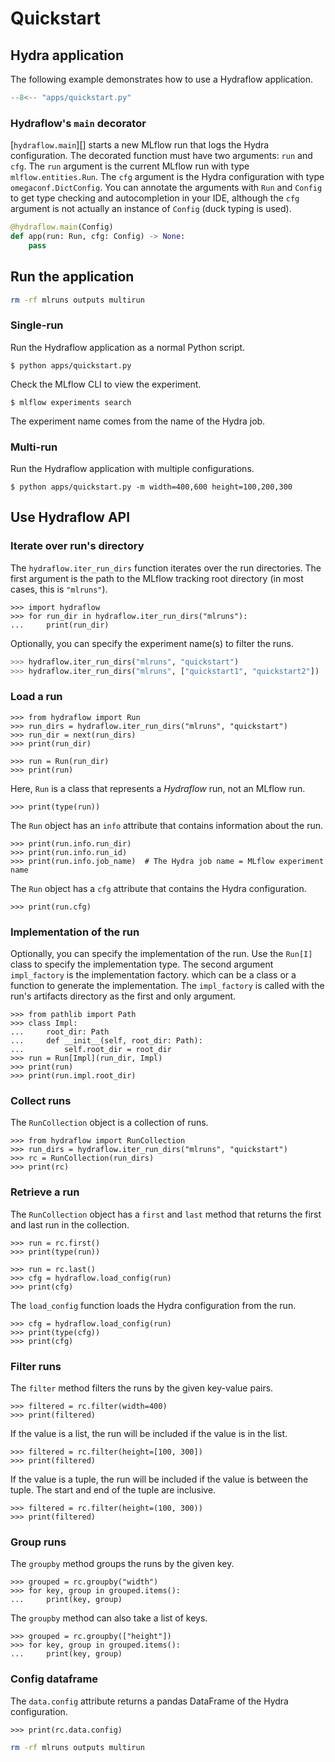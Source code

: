 # Quickstart

## Hydra application

The following example demonstrates how to use a Hydraflow application.

```python title="apps/quickstart.py" linenums="1"
--8<-- "apps/quickstart.py"
```

### Hydraflow's `main` decorator

[`hydraflow.main`][] starts a new MLflow run that logs the Hydra configuration.
The decorated function must have two arguments: `run` and `cfg`.
The `run` argument is the current MLflow run with type `mlflow.entities.Run`.
The `cfg` argument is the Hydra configuration with type `omegaconf.DictConfig`.
You can annotate the arguments with `Run` and `Config` to get type checking and
autocompletion in your IDE, although the `cfg` argument is not actually an
instance of `Config` (duck typing is used).

```python
@hydraflow.main(Config)
def app(run: Run, cfg: Config) -> None:
    pass
```

## Run the application

```bash exec="on"
rm -rf mlruns outputs multirun
```

### Single-run

Run the Hydraflow application as a normal Python script.

```console exec="1" source="console"
$ python apps/quickstart.py
```

Check the MLflow CLI to view the experiment.

```console exec="1" source="console"
$ mlflow experiments search
```

The experiment name comes from the name of the Hydra job.

### Multi-run

Run the Hydraflow application with multiple configurations.

```console exec="1" source="console"
$ python apps/quickstart.py -m width=400,600 height=100,200,300
```

## Use Hydraflow API

### Iterate over run's directory

The `hydraflow.iter_run_dirs` function iterates over the run directories.
The first argument is the path to the MLflow tracking root directory
(in most cases, this is `"mlruns"`).

```pycon exec="1" source="console" session="quickstart"
>>> import hydraflow
>>> for run_dir in hydraflow.iter_run_dirs("mlruns"):
...     print(run_dir)
```

Optionally, you can specify the experiment name(s) to filter the runs.

```python
>>> hydraflow.iter_run_dirs("mlruns", "quickstart")
>>> hydraflow.iter_run_dirs("mlruns", ["quickstart1", "quickstart2"])
```

### Load a run


```pycon exec="1" source="console" session="quickstart"
>>> from hydraflow import Run
>>> run_dirs = hydraflow.iter_run_dirs("mlruns", "quickstart")
>>> run_dir = next(run_dirs)
>>> print(run_dir)
```

```pycon exec="1" source="console" session="quickstart"
>>> run = Run(run_dir)
>>> print(run)
```

Here, `Run` is a class that represents a *Hydraflow* run,
not an MLflow run.

```pycon exec="1" source="console" session="quickstart"
>>> print(type(run))
```

The `Run` object has an `info` attribute that contains information about the run.

```pycon exec="1" source="console" session="quickstart"
>>> print(run.info.run_dir)
>>> print(run.info.run_id)
>>> print(run.info.job_name)  # The Hydra job name = MLflow experiment name
```

The `Run` object has a `cfg` attribute that contains the Hydra configuration.

```pycon exec="1" source="console" session="quickstart"
>>> print(run.cfg)
```

### Implementation of the run

Optionally, you can specify the implementation of the run.
Use the `Run[I]` class to specify the implementation type.
The second argument `impl_factory` is the implementation factory.
which can be a class or a function to generate the implementation.
The `impl_factory` is called with the run's artifacts directory
as the first and only argument.

```pycon exec="1" source="console" session="quickstart"
>>> from pathlib import Path
>>> class Impl:
...     root_dir: Path
...     def __init__(self, root_dir: Path):
...         self.root_dir = root_dir
>>> run = Run[Impl](run_dir, Impl)
>>> print(run)
>>> print(run.impl.root_dir)
```




### Collect runs

The `RunCollection` object is a collection of runs.

```pycon exec="1" source="console" session="quickstart"
>>> from hydraflow import RunCollection
>>> run_dirs = hydraflow.iter_run_dirs("mlruns", "quickstart")
>>> rc = RunCollection(run_dirs)
>>> print(rc)
```

### Retrieve a run

The `RunCollection` object has a `first` and `last` method that
returns the first and last run in the collection.

```pycon exec="1" source="console" session="quickstart"
>>> run = rc.first()
>>> print(type(run))
```

```pycon exec="1" source="console" session="quickstart"
>>> run = rc.last()
>>> cfg = hydraflow.load_config(run)
>>> print(cfg)
```

The `load_config` function loads the Hydra configuration from the run.

```pycon exec="1" source="console" session="quickstart"
>>> cfg = hydraflow.load_config(run)
>>> print(type(cfg))
>>> print(cfg)
```

### Filter runs

The `filter` method filters the runs by the given key-value pairs.

```pycon exec="1" source="console" session="quickstart"
>>> filtered = rc.filter(width=400)
>>> print(filtered)
```

If the value is a list, the run will be included if the value is in the list.

```pycon exec="1" source="console" session="quickstart"
>>> filtered = rc.filter(height=[100, 300])
>>> print(filtered)
```

If the value is a tuple, the run will be included if the value is between the tuple.
The start and end of the tuple are inclusive.

```pycon exec="1" source="console" session="quickstart"
>>> filtered = rc.filter(height=(100, 300))
>>> print(filtered)
```

### Group runs

The `groupby` method groups the runs by the given key.

```pycon exec="1" source="console" session="quickstart"
>>> grouped = rc.groupby("width")
>>> for key, group in grouped.items():
...     print(key, group)
```

The `groupby` method can also take a list of keys.

```pycon exec="1" source="console" session="quickstart"
>>> grouped = rc.groupby(["height"])
>>> for key, group in grouped.items():
...     print(key, group)
```

### Config dataframe

The `data.config` attribute returns a pandas DataFrame
of the Hydra configuration.

```pycon exec="1" source="console" session="quickstart"
>>> print(rc.data.config)
```

```bash exec="on"
rm -rf mlruns outputs multirun
```
